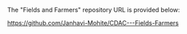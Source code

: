The "Fields and Farmers" repository URL is provided below: 

https://github.com/Janhavi-Mohite/CDAC---Fields-Farmers
